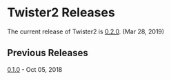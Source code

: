 # Twister2 Releases

The current release of Twister2 is [0.2.0](twister2_release_0_2_0.md). (Mar 28, 2019)

## Previous Releases

[0.1.0](twister2_release_0_1_0.md) - Oct 05, 2018  




